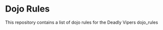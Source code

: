 Dojo Rules
==========

This repository contains a list of dojo rules for the Deadly Vipers dojo_rules

